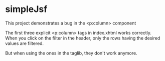 # simpleJsf

This project demonstrates a bug in the <p:column> component

The first three explicit <p:column> tags in index.xhtml works correctly. When you click on the filter in the header, only the rows having the desired values are filtered.

But when using the ones in the taglib, they don't work anymore. 
